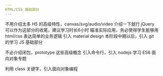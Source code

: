 ```yaml
---
HTML/CSS 基础部分
---
```


不用介绍太多 H5 的高级特性，canvas/svg/audio/video 介绍一下就行
jQuery 可以作为这部分的收尾，建议学习时长6小时
瞄准实际应用，务必使得学生能够用 html/css 表达简单的业务逻辑
引入 material design
本阶段中期以后，引入 git 的学习
JS 基础部分

不必介绍闭包，prototype 这些高级概念
引入命令行，引入 nodejs 学习
ES6 面向对象专题

利用 class 关键字，引入面向对象编程
